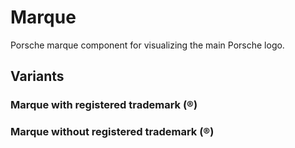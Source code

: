 # Marque

Porsche marque component for visualizing the main Porsche logo.

## Variants

### Marque with registered trademark (®)

<Playground>
  <p-marque></p-marque>
</Playground>

### Marque without registered trademark (®)
<Playground>
  <p-marque trademark="false"></p-marque>
</Playground>
